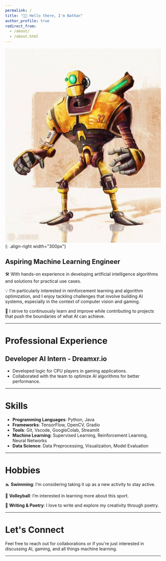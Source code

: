 ```yaml
---
permalink: /
title: "👋🏾 Hello there, I'm Nathan"
author_profile: true
redirect_from: 
  - /about/
  - /about.html
---
```



![Illustration of a robot](/images/robot.jpg){: .align-right width="300px"}
## Aspiring Machine Learning Engineer

🛠️ With hands-on experience in developing artificial intelligence algorithms and solutions for practical use cases.

💡 I’m particularly interested in reinforcement learning and algorithm optimization, and I enjoy tackling challenges that involve building AI systems, especially in the context of computer vision and gaming.

🎯 I strive to continuously learn and improve while contributing to projects that push the boundaries of what AI can achieve.

---

# Professional Experience

## Developer AI Intern - Dreamxr.io
- Developed logic for CPU players in gaming applications.
- Collaborated with the team to optimize AI algorithms for better performance.

---

# Skills

- **Programming Languages**: Python, Java
- **Frameworks**: TensorFlow, OpenCV, Gradio
- **Tools**: Git, Vscode, GoogleColab, Streamlit
- **Machine Learning**: Supervised Learning, Reinforcement Learning, Neural Networks
- **Data Science**: Data Preprocessing, Visualization, Model Evaluation

---

# Hobbies

🏊 **Swimming**: I’m considering taking it up as a new activity to stay active.

🏐 **Volleyball**: I’m interested in learning more about this sport.

📖 **Writing & Poetry**: I love to write and explore my creativity through poetry.

---

# Let's Connect

Feel free to reach out for collaborations or if you're just interested in discussing AI, gaming, and all things machine learning.

---
